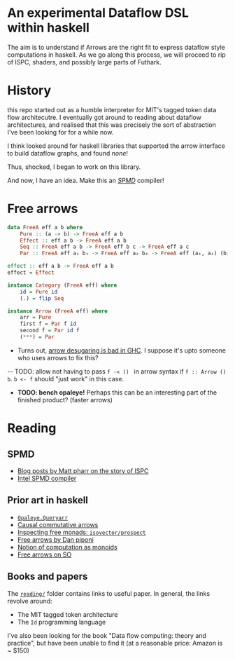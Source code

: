 # An experimental Dataflow DSL within haskell

The aim is to understand if Arrows are the right fit to express dataflow
style computations in haskell. As we go along this process, we will proceed
to rip of ISPC, shaders, and possibly large parts of Futhark.

# History
this repo started out as a humble interpreter for MIT's tagged token data flow architecutre.
I eventually got around to reading about dataflow architectures, and realised
that this was precisely the sort of abstraction I've been looking for for a while
now. 

I think looked around for haskell libraries that supported the arrow interface
to build dataflow graphs, and found _none_!

Thus, shocked, I began to work on this library.

And now, I have an idea. Make this an [_SPMD_](https://ispc.github.io/) compiler!

# Free arrows

```hs
data FreeA eff a b where
    Pure :: (a -> b) -> FreeA eff a b
    Effect :: eff a b -> FreeA eff a b
    Seq :: FreeA eff a b -> FreeA eff b c -> FreeA eff a c
    Par :: FreeA eff a₁ b₁ -> FreeA eff a₂ b₂ -> FreeA eff (a₁, a₂) (b₁, b₂)

effect :: eff a b -> FreeA eff a b
effect = Effect

instance Category (FreeA eff) where
    id = Pure id
    (.) = flip Seq

instance Arrow (FreeA eff) where
    arr = Pure
    first f = Par f id
    second f = Par id f
    (***) = Par

```

- Turns out, [arrow desugaring is bad in GHC](https://stackoverflow.com/questions/45260173/proc-syntax-in-haskell-arrows-leads-to-severe-performance-penalty).
I suppose it's upto someone who uses arrows to fix this?

-- TODO: allow not having to pass `f -< () ` in arrow syntax if `f :: Arrow () b`.
    `b <- f` should "just work" in this case.

- **TODO: bench opaleye!** Perhaps this can be an interesting part of the
  finished product? (faster arrows)


# Reading
## SPMD
- [Blog posts by Matt pharr on the story of ISPC](https://pharr.org/matt/blog/2018/04/30/ispc-all.html)
- [Intel SPMD compiler](https://ispc.github.io/)
## Prior art in haskell
- [`Opaleye.Queryarr`](http://hackage.haskell.org/package/opaleye-0.6.7003.1/docs/Opaleye-Internal-QueryArr.html)
- [Causal commutative arrows](http://haskell.cs.yale.edu/wp-content/uploads/2012/06/FromJFP.pdf)
- [Inspecting free monads: `isovector/prospect`](https://github.com/isovector/prospect)
- [Free arrows by Dan piponi](http://blog.sigfpe.com/2017/01/building-free-arrows-from-components.html)
- [Notion of computation as monoids](https://arxiv.org/pdf/1406.4823.pdf)
- [Free arrows on SO](https://stackoverflow.com/questions/12001350/useful-operations-on-free-arrows)

## Books and papers
The [`reading/`](reading/) folder contains links to useful paper. In general,
the links revolve around:

- The MIT tagged token architecture
- The `Id` programming language

I've also been looking for the book "Data flow computing: theory and practice",
but have been unable to find it (at a reasonable price: Amazon is ~ $150) 

